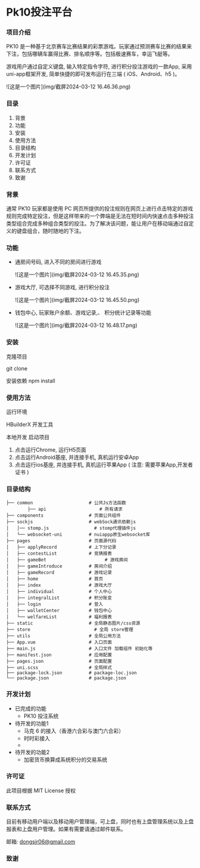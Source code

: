 #  Pk10投注平台

### 项目介绍

PK10 是一种基于北京赛车比赛结果的彩票游戏。玩家通过预测赛车比赛的结果来下注，包括哪辆车赢得比赛、排名顺序等。包括极速赛车，幸运飞艇等。

游戏用户通过自定义键盘, 输入特定指令字符, 进行积分投注游戏的一款App, 采用uni-app框架开发, 简单快捷的即可发布运行在三端 ( iOS、Android、h5 )。

![这是一个图片](img/截屏2024-03-12 16.46.36.png)



### 目录

1. 背景
2. 功能
3. 安装
4. 使用方法
5. 目录结构
6. 开发计划
7. 许可证
8. 联系方式
9. 致谢

### 背景



通常 PK10 玩家都是使用 PC 网页所提供的投注规则在网页上进行点击特定的游戏规则完成特定投注，但是这样带来的一个弊端是无法在短时间内快速点击多种投注类型组合完成多种组合类型的投注。为了解决该问题，能让用户在移动端通过自定义的键盘组合，随时随地的下注。

### 功能



- 通房间号码, 进入不同的房间进行游戏

  ![这是一个图片](img/截屏2024-03-12 16.45.35.png)

  

- 游戏大厅, 可选择不同游戏, 进行积分投注

  ![这是一个图片](img/截屏2024-03-12 16.45.50.png)

  

- 钱包中心, 玩家账户余额、游戏记录,、 积分统计记录等功能

  ![这是一个图片](img/截屏2024-03-12 16.48.17.png)





### 安装

克隆项目

git clone

安装依赖 npm install

### 使用方法



运行环境

HBuilderX 开发工具

本地开发 启动项目

1. 点击运行Chrome, 运行H5页面
2. 点击运行Android基座, 并连接手机, 真机运行安卓App
3. 点击运行ios基座, 并连接手机, 真机运行苹果App ( 注意: 需要苹果App,开发者证书 )



### 目录结构



```
├── common                     # 公共Js方法函数
 		├── api                    # 所有请求
├── components                 # 页面公共组件
├── sockjs                     # webSock通讯依赖js
│   │── stomp.js            	 # stomp代理插件js
│   └── websocket-uni          # nuiappp原生websocket库
├── pages                      # 页面源代码
│   ├── applyRecord            # 上下分记录
│   ├── contestList            # 竞猜报表
│   ├── gameBet        				 # 游戏房间
│   ├── gameIntroduce          # 房间介绍
│   ├── gameRecord             # 游戏记录
│   ├── home                   # 首页
│   ├── index                  # 游戏大厅
│   ├── individual             # 个人中心
│   ├── integralList           # 积分账变
│   ├── login                  # 登入
│   ├── walletCenter           # 钱包中心
│   └── welfareList            # 福利报表
├── static                     # 全局静态图片/css资源
├── store                  		 # 全局 store管理
├── utils                      # 全局公用方法
├── App.vue                    # 入口页面
├── main.js                    # 入口文件 加载组件 初始化等
├── manifest.json              # 应用配置
├── pages.json                 # 页面配置
├── uni.scss                   # 全局样式
├── package-lock.json          # package-loc.json
└── package.json               # package.json
```



### 开发计划



- 已完成的功能
  - PK10 投注系统
- 待开发的功能1
  - 马克 6 的接入（香港六合彩与澳门六合彩）
  - 时时彩接入
  - 
- 待开发的功能2
  - 加密货币换算成系统积分的交易系统

### 许可证

此项目根据 MIT License 授权

### 联系方式

目前有移动用户端以及移动用户管理端，可上盘，同时也有上盘管理系统以及上盘报表和上盘用户管理。如果有需要请通过邮件联系。

邮箱: dongsir06@gmail.com

### 致谢

